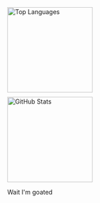 <div style="display: block; margin-bottom: 10px;">
  <picture>
    <source 
      media="(prefers-color-scheme: dark)" 
      srcset="https://github-readme-stats.vercel.app/api/top-langs/?username=Shiny003&layout=compact&theme=tokyonight&hide_border=true">
    <source 
      media="(prefers-color-scheme: light), (prefers-color-scheme: no-preference)" 
      srcset="https://github-readme-stats.vercel.app/api/top-langs/?username=Shiny003&layout=compact&theme=tokyonight&hide_border=true">
    <img 
      src="https://github-readme-stats.vercel.app/api/top-langs/?username=Shiny003&layout=compact&theme=tokyonight&hide_border=true" 
      alt="Top Languages"
      style="height: 195px; width: auto;">
  </picture>
</div>

<div style="display: block;">
  <picture>
    <source 
      media="(prefers-color-scheme: dark)" 
      srcset="https://github-readme-stats.vercel.app/api?username=Shiny003&show_icons=true&theme=tokyonight&hide_border=true">
    <source 
      media="(prefers-color-scheme: light), (prefers-color-scheme: no-preference)" 
      srcset="https://github-readme-stats.vercel.app/api?username=Shiny003&show_icons=true&theme=tokyonight&hide_border=true">
    <img 
      src="https://github-readme-stats.vercel.app/api?username=Shiny003&show_icons=true&theme=tokyonight&hide_border=true" 
      alt="GitHub Stats"
      style="height: 195px; width: auto;">
  </picture>
</div>

<p>Wait I'm goated</p>
